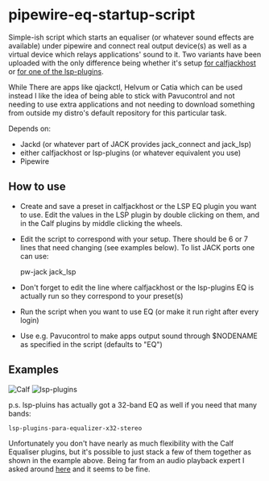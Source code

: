 # pipewire-eq-startup-script
Simple-ish script which starts an equaliser (or whatever sound effects are available) under pipewire and connect real output device(s) as well as a virtual device which relays applications' sound to it. Two variants have been uploaded with the only difference being whether it's setup [for calfjackhost](https://github.com/d-wid/pipewire-eq-startup-script/blob/main/start-calf.sh) or [for one of the lsp-plugins](https://github.com/d-wid/pipewire-eq-startup-script/blob/main/start-lspeq.sh).

While There are apps like qjackctl, Helvum or Catia which can be used instead I like the idea of being able to stick with Pavucontrol and not needing to use extra applications and not needing to download something from outside my distro's default repository for this particular task.

Depends on:
- Jackd (or whatever part of JACK provides jack_connect and jack_lsp)
- either calfjackhost or lsp-plugins (or whatever equivalent you use)
- Pipewire

## How to use
- Create and save a preset in calfjackhost or the LSP EQ plugin you want to use. Edit the values in the LSP plugin by double clicking on them, and in the Calf plugins by middle clicking the wheels.
- Edit the script to correspond with your setup. There should be 6 or 7 lines that need changing (see examples below). To list JACK ports one can use:

    pw-jack jack_lsp

- Don't forget to edit the line where calfjackhost or the lsp-plugins EQ is actually run so they correspond to your preset(s)
- Run the script when you want to use EQ (or make it run right after every login)
- Use e.g. Pavucontrol to make apps output sound through $NODENAME as specified in the script (defaults to "EQ")

## Examples
![Calf](https://github.com/d-wid/pipewire-eq-startup-script/blob/main/calf.png)
![lsp-plugins](https://github.com/d-wid/pipewire-eq-startup-script/blob/main/lsp.png)

p.s. lsp-pluins has actually got a 32-band EQ as well if you need that many bands:

    lsp-plugins-para-equalizer-x32-stereo

Unfortunately you don't have nearly as much flexibility with the Calf Equaliser plugins, but it's possible to just stack a few of them together as shown in the example above. Being far from an audio playback expert I asked around [here](https://old.reddit.com/r/oratory1990/comments/nnazlb/does_splitting_an_eq_preset_into_a_series_of/) and it seems to be fine.
